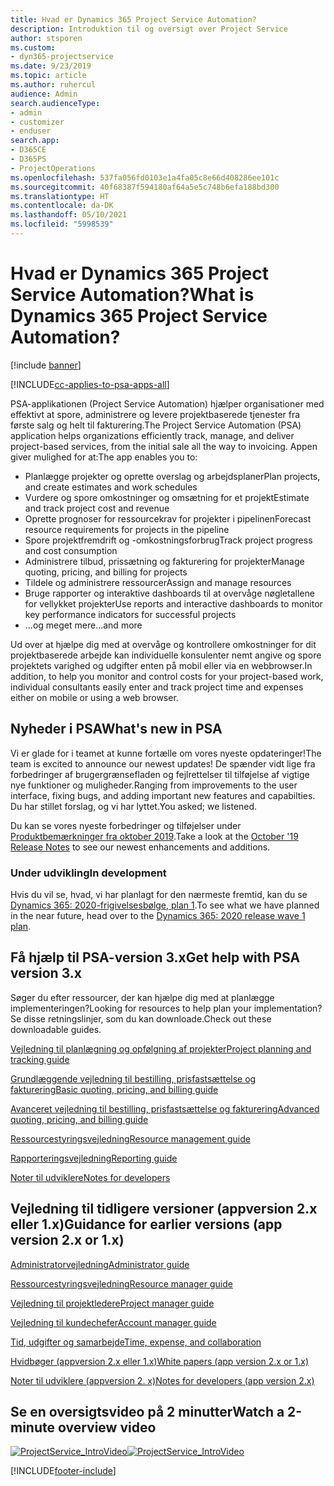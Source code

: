 ```yaml
---
title: Hvad er Dynamics 365 Project Service Automation?
description: Introduktion til og oversigt over Project Service
author: stsporen
ms.custom:
- dyn365-projectservice
ms.date: 9/23/2019
ms.topic: article
ms.author: ruhercul
audience: Admin
search.audienceType:
- admin
- customizer
- enduser
search.app:
- D365CE
- D365PS
- ProjectOperations
ms.openlocfilehash: 537fa056fd0103e1a4fa05c8e66d408286ee101c
ms.sourcegitcommit: 40f68387f594180af64a5e5c748b6efa188bd300
ms.translationtype: HT
ms.contentlocale: da-DK
ms.lasthandoff: 05/10/2021
ms.locfileid: "5998539"
---
```

# <a name="what-is-dynamics-365-project-service-automation"></a><span data-ttu-id="8e039-103">Hvad er Dynamics 365 Project Service Automation?</span><span class="sxs-lookup"><span data-stu-id="8e039-103">What is Dynamics 365 Project Service Automation?</span></span>

[!include [banner](../includes/psa-now-project-operations.md)]

[!INCLUDE[cc-applies-to-psa-apps-all](../includes/cc-applies-to-psa-apps-all.md)]

<span data-ttu-id="8e039-104">PSA-applikationen (Project Service Automation) hjælper organisationer med effektivt at spore, administrere og levere projektbaserede tjenester fra første salg og helt til fakturering.</span><span class="sxs-lookup"><span data-stu-id="8e039-104">The Project Service Automation (PSA) application helps organizations efficiently track, manage, and deliver project-based services, from the initial sale all the way to invoicing.</span></span> <span data-ttu-id="8e039-105">Appen giver mulighed for at:</span><span class="sxs-lookup"><span data-stu-id="8e039-105">The app enables you to:</span></span>

- <span data-ttu-id="8e039-106">Planlægge projekter og oprette overslag og arbejdsplaner</span><span class="sxs-lookup"><span data-stu-id="8e039-106">Plan projects, and create estimates and work schedules</span></span>
- <span data-ttu-id="8e039-107">Vurdere og spore omkostninger og omsætning for et projekt</span><span class="sxs-lookup"><span data-stu-id="8e039-107">Estimate and track project cost and revenue</span></span>
- <span data-ttu-id="8e039-108">Oprette prognoser for ressourcekrav for projekter i pipelinen</span><span class="sxs-lookup"><span data-stu-id="8e039-108">Forecast resource requirements for projects in the pipeline</span></span>
- <span data-ttu-id="8e039-109">Spore projektfremdrift og -omkostningsforbrug</span><span class="sxs-lookup"><span data-stu-id="8e039-109">Track project progress and cost consumption</span></span>
- <span data-ttu-id="8e039-110">Administrere tilbud, prissætning og fakturering for projekter</span><span class="sxs-lookup"><span data-stu-id="8e039-110">Manage quoting, pricing, and billing for projects</span></span>
- <span data-ttu-id="8e039-111">Tildele og administrere ressourcer</span><span class="sxs-lookup"><span data-stu-id="8e039-111">Assign and manage resources</span></span>
- <span data-ttu-id="8e039-112">Bruge rapporter og interaktive dashboards til at overvåge nøgletallene for vellykket projekter</span><span class="sxs-lookup"><span data-stu-id="8e039-112">Use reports and interactive dashboards to monitor key performance indicators for successful projects</span></span>
- <span data-ttu-id="8e039-113">...og meget mere</span><span class="sxs-lookup"><span data-stu-id="8e039-113">...and more</span></span>

<span data-ttu-id="8e039-114">Ud over at hjælpe dig med at overvåge og kontrollere omkostninger for dit projektbaserede arbejde kan individuelle konsulenter nemt angive og spore projektets varighed og udgifter enten på mobil eller via en webbrowser.</span><span class="sxs-lookup"><span data-stu-id="8e039-114">In addition, to help you monitor and control costs for your project-based work, individual consultants easily enter and track project time and expenses either on mobile or using a web browser.</span></span>

## <a name="whats-new-in-psa"></a><span data-ttu-id="8e039-115">Nyheder i PSA</span><span class="sxs-lookup"><span data-stu-id="8e039-115">What's new in PSA</span></span>
<span data-ttu-id="8e039-116">Vi er glade for i teamet at kunne fortælle om vores nyeste opdateringer!</span><span class="sxs-lookup"><span data-stu-id="8e039-116">The team is excited to announce our newest updates!</span></span> <span data-ttu-id="8e039-117">De spænder vidt lige fra forbedringer af brugergrænsefladen og fejlrettelser til tilføjelse af vigtige nye funktioner og muligheder.</span><span class="sxs-lookup"><span data-stu-id="8e039-117">Ranging from improvements to the user interface, fixing bugs, and adding important new features and capabilties.</span></span> <span data-ttu-id="8e039-118">Du har stillet forslag, og vi har lyttet.</span><span class="sxs-lookup"><span data-stu-id="8e039-118">You asked; we listened.</span></span>

<span data-ttu-id="8e039-119">Du kan se vores nyeste forbedringer og tilføjelser under [Produktbemærkninger fra oktober 2019](/dynamics365-release-plan/2019wave2/index).</span><span class="sxs-lookup"><span data-stu-id="8e039-119">Take a look at the [October '19 Release Notes](/dynamics365-release-plan/2019wave2/index) to see our newest enhancements and additions.</span></span>

### <a name="in-development"></a><span data-ttu-id="8e039-120">Under udvikling</span><span class="sxs-lookup"><span data-stu-id="8e039-120">In development</span></span>
<span data-ttu-id="8e039-121">Hvis du vil se, hvad, vi har planlagt for den nærmeste fremtid, kan du se [Dynamics 365: 2020-frigivelsesbølge, plan 1](/dynamics365-release-plan/2020wave1/index).</span><span class="sxs-lookup"><span data-stu-id="8e039-121">To see what we have planned in the near future, head over to the [Dynamics 365: 2020 release wave 1 plan](/dynamics365-release-plan/2020wave1/index).</span></span>

## <a name="get-help-with-psa-version-3x"></a><span data-ttu-id="8e039-122">Få hjælp til PSA-version 3.x</span><span class="sxs-lookup"><span data-stu-id="8e039-122">Get help with PSA version 3.x</span></span>
<span data-ttu-id="8e039-123">Søger du efter ressourcer, der kan hjælpe dig med at planlægge implementeringen?</span><span class="sxs-lookup"><span data-stu-id="8e039-123">Looking for resources to help plan your implementation?</span></span> <span data-ttu-id="8e039-124">Se disse retningslinjer, som du kan downloade.</span><span class="sxs-lookup"><span data-stu-id="8e039-124">Check out these downloadable guides.</span></span>

 [<span data-ttu-id="8e039-125">Vejledning til planlægning og opfølgning af projekter</span><span class="sxs-lookup"><span data-stu-id="8e039-125">Project planning and tracking guide</span></span>](../psa/implementation-guides/project-planning-tracking.md)

 [<span data-ttu-id="8e039-126">Grundlæggende vejledning til bestilling, prisfastsættelse og fakturering</span><span class="sxs-lookup"><span data-stu-id="8e039-126">Basic quoting, pricing, and billing guide</span></span>](../psa/implementation-guides/begin-quoting-pricing-billing.md)

 [<span data-ttu-id="8e039-127">Avanceret vejledning til bestilling, prisfastsættelse og fakturering</span><span class="sxs-lookup"><span data-stu-id="8e039-127">Advanced quoting, pricing, and billing guide</span></span>](../psa/implementation-guides/adv-quoting-pricing-billing.md)

 [<span data-ttu-id="8e039-128">Ressourcestyringsvejledning</span><span class="sxs-lookup"><span data-stu-id="8e039-128">Resource management guide</span></span>](../psa/implementation-guides/resource-management-guide.md)

 [<span data-ttu-id="8e039-129">Rapporteringsvejledning</span><span class="sxs-lookup"><span data-stu-id="8e039-129">Reporting guide</span></span>](../psa/implementation-guides/reporting-guide.md)

 [<span data-ttu-id="8e039-130">Noter til udviklere</span><span class="sxs-lookup"><span data-stu-id="8e039-130">Notes for developers</span></span>](../psa/developer-guides/overview-dev-notes-v3.x.md)

## <a name="guidance-for-earlier-versions-app-version-2x-or-1x"></a><span data-ttu-id="8e039-131">Vejledning til tidligere versioner (appversion 2.x eller 1.x)</span><span class="sxs-lookup"><span data-stu-id="8e039-131">Guidance for earlier versions (app version 2.x or 1.x)</span></span>
 [<span data-ttu-id="8e039-132">Administratorvejledning</span><span class="sxs-lookup"><span data-stu-id="8e039-132">Administrator guide</span></span>](../psa/admin-guide.md)

 [<span data-ttu-id="8e039-133">Ressourcestyringsvejledning</span><span class="sxs-lookup"><span data-stu-id="8e039-133">Resource manager guide</span></span>](../psa/resource-manager-guide.md)

 [<span data-ttu-id="8e039-134">Vejledning til projektledere</span><span class="sxs-lookup"><span data-stu-id="8e039-134">Project manager guide</span></span>](../psa/project-manager-guide.md)

 [<span data-ttu-id="8e039-135">Vejledning til kundechefer</span><span class="sxs-lookup"><span data-stu-id="8e039-135">Account manager guide</span></span>](../psa/account-manager-guide.md)

 [<span data-ttu-id="8e039-136">Tid, udgifter og samarbejde</span><span class="sxs-lookup"><span data-stu-id="8e039-136">Time, expense, and collaboration</span></span>](../psa/time-expense-collaboration-guide.md)

 [<span data-ttu-id="8e039-137">Hvidbøger (appversion 2.x eller 1.x)</span><span class="sxs-lookup"><span data-stu-id="8e039-137">White papers (app version 2.x or 1.x)</span></span>](../psa/white-papers.md)

 [<span data-ttu-id="8e039-138">Noter til udviklere (appversion 2. x)</span><span class="sxs-lookup"><span data-stu-id="8e039-138">Notes for developers (app version 2.x)</span></span>](../psa/developer-guides/add-custom-qoi-forms-v2.x.md)

 ## <a name="watch-a-2-minute-overview-video"></a><span data-ttu-id="8e039-139">Se en oversigtsvideo på 2 minutter</span><span class="sxs-lookup"><span data-stu-id="8e039-139">Watch a 2-minute overview video</span></span>
 <a name="heroArea"></a> <span data-ttu-id="8e039-140">[![ProjectService_IntroVideo](../psa/media/project-service-intro-video.png "ProjectService_IntroVideo")](https://go.microsoft.com/fwlink/p/?LinkId=799457)</span><span class="sxs-lookup"><span data-stu-id="8e039-140">[![ProjectService_IntroVideo](../psa/media/project-service-intro-video.png "ProjectService_IntroVideo")](https://go.microsoft.com/fwlink/p/?LinkId=799457)</span></span>




[!INCLUDE[footer-include](../includes/footer-banner.md)]